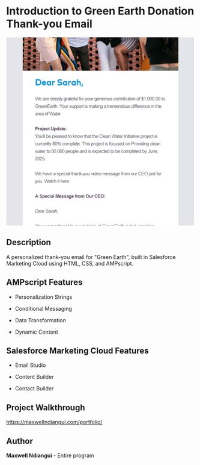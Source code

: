 # Introduction to Green Earth Donation Thank-you Email
[![](https://github.com/maxwellndiangui/GreenEarth-AMPscript/blob/main/img/AMPscript%20Project.png)](https://maxwellndiangui.com/portfolio/)

## Description

A personalized thank-you email for "Green Earth", built in Salesforce Marketing Cloud using HTML, CSS, and AMPscript.

## AMPscript Features

* Personalization Strings

* Conditional Messaging

* Data Transformation

* Dynamic Content


## Salesforce Marketing Cloud Features

* Email Studio

* Content Builder

* Contact Builder
  

## Project Walkthrough

https://maxwellndiangui.com/portfolio/

## Author

**Maxwell Ndiangui** - Entire program

